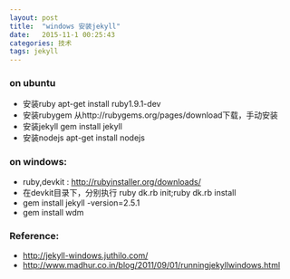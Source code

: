 ```yaml
---
layout: post
title:  "windows 安装jekyll"
date:   2015-11-1 00:25:43
categories: 技术
tags: jekyll
---
```


### on ubuntu
- 安装ruby
 apt-get install ruby1.9.1-dev
- 安装rubygem
 从http://rubygems.org/pages/download下载，手动安装
- 安装jekyll
 gem install jekyll
- 安装nodejs
 apt-get install nodejs

### on windows:
- ruby,devkit : http://rubyinstaller.org/downloads/ 
- 在devkit目录下，分别执行 ruby dk.rb init;ruby dk.rb install
- gem install jekyll -version=2.5.1
- gem install wdm

### Reference:
- http://jekyll-windows.juthilo.com/
- http://www.madhur.co.in/blog/2011/09/01/runningjekyllwindows.html
 

[jekyll]:      http://jekyllrb.com
[jekyll-gh]:   https://github.com/jekyll/jekyll
[jekyll-help]: https://github.com/jekyll/jekyll-help
